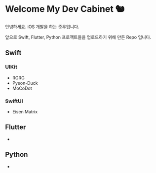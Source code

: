 # Welcome My Dev Cabinet 🐿️

안녕하세요. iOS 개발을 하는 준우입니다.

앞으로 Swift, Flutter, Python 프로젝트들을 업로드하기 위해 만든 Repo 입니다.

## Swift
### UIKit
- RGRG
- Pyeon-Duck
- MoCoDot

### SwiftUI
- Eisen Matrix

## Flutter
- 

## Python
- 
